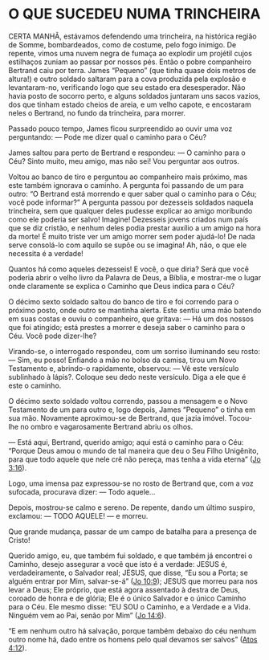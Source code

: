 # O QUE SUCEDEU NUMA TRINCHEIRA 

CERTA MANHÃ, estávamos defendendo uma trincheira, na histórica região de Somme, bombardeados, como de costume, pelo fogo inimigo. De repente, vimos uma nuvem negra de fumaça ao explodir um projétil cujos estilhaços zuniam ao passar por nossos pés. Então o pobre companheiro Bertrand caiu por terra. James “Pequeno” (que tinha quase dois metros de altura!) e outro soldado saltaram para a cova produzida pela explosão e levantaram-no, verificando logo que seu estado era desesperador. Não havia posto de socorro perto, e alguns soldados juntaram uns sacos vazios, dos que tinham estado cheios de areia, e um velho capote, e encostaram neles o Bertrand, no fundo da trincheira, para morrer.

Passado pouco tempo, James ficou surpreendido ao ouvir uma voz perguntando: — Pode me dizer qual o caminho para o Céu?

James saltou para perto de Bertrand e respondeu: — O caminho para o Céu? Sinto muito, meu amigo, mas não sei! Vou perguntar aos outros.

Voltou ao banco de tiro e perguntou ao companheiro mais próximo, mas este também ignorava o caminho. A pergunta foi passando de um para outro: “O Bertrand está morrendo e quer saber qual o caminho para o Céu; você pode informar?” A pergunta passou por dezesseis soldados naquela trincheira, sem que qualquer deles pudesse explicar ao amigo moribundo como ele poderia ser salvo! Imagine! Dezesseis jovens criados num país que se diz cristão, e nenhum deles podia prestar auxílio a um amigo na hora da morte! É muito triste ver um amigo morrer sem poder ajudá-lo! De nada serve consolá-lo com aquilo se supõe ou se imagina! Ah, não, o que ele necessita é a verdade!

Quantos há como aqueles dezesseis! E você, o que diria? Será que você poderia abrir o velho livro da Palavra de Deus, a Bíblia, e mostrar-me o lugar onde claramente se explica o Caminho que Deus indica para o Céu?

O décimo sexto soldado saltou do banco de tiro e foi correndo para o próximo posto, onde outro se mantinha alerta. Este sentiu uma mão batendo em suas costas e ouviu o companheiro, que gritava: — Há um dos nossos que foi atingido; está prestes a morrer e deseja saber o caminho para o Céu. Você pode dizer-lhe?

Virando-se, o interrogado respondeu, com um sorriso iluminando seu rosto: — Sim, eu posso! Enfiando a mão no bolso da camisa, tirou um Novo Testamento e, abrindo-o rapidamente, observou: — Vê este versículo sublinhado à lápis?. Coloque seu dedo neste versículo. Diga a ele que é este o caminho.

O décimo sexto soldado voltou correndo, passou a mensagem e o Novo Testamento de um para outro e, logo depois, James “Pequeno” o tinha em sua mão. Novamente aproximou-se de Bertrand, que jazia imóvel. Tocou-lhe no ombro e vagarosamente Bertrand abriu os olhos.

— Está aqui, Bertrand, querido amigo; aqui está o caminho para o Céu: “Porque Deus amou o mundo de tal maneira que deu o Seu Filho Unigênito, para que todo aquele que nele crê não pereça, mas tenha a vida eterna” ([Jo 3:16](http://bibliaonline.com.br/acf/jo/3/16)).

Logo, uma imensa paz expressou-se no rosto de Bertrand que, com a voz sufocada, procurava dizer: — Todo aquele...

Depois, mostrou-se calmo e sereno. De repente, dando um último suspiro, exclamou: — TODO AQUELE! — e morreu.

Que grande mudança, passar de um campo de batalha para a presença de Cristo!

Querido amigo, eu, que também fui soldado, e que também já encontrei o Caminho, desejo assegurar a você que isto é a verdade: JESUS é, verdadeiramente, o Salvador real; JESUS, que disse, “Eu sou a Porta; se alguém entrar por Mim, salvar-se-á” ([Jo 10:9](http://bibliaonline.com.br/acf/jo/10/9)); JESUS que morreu para nos levar a Deus; Ele próprio, que está agora assentado à destra de Deus, coroado de honra e de glória; Ele é o único Salvador e o único Caminho para o Céu. Ele mesmo disse: “EU SOU o Caminho, e a Verdade e a Vida. Ninguém vem ao Pai, senão por Mim” ([Jo 14:6](http://bibliaonline.com.br/acf/jo/14/6)).

“E em nenhum outro há salvação, porque também debaixo do céu nenhum outro nome há, dado entre os homens pelo qual devamos ser salvos” ([Atos 4:12](http://bibliaonline.com.br/acf/atos/4/12)).